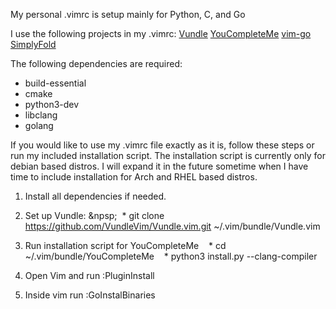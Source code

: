 My personal .vimrc is setup mainly for Python, C, and Go

I use the following projects in my .vimrc:
[Vundle](https://github.com/VundleVim/Vundle.vim)
[YouCompleteMe](https://github.com/ycm-core/YouCompleteMe)
[vim-go](https://github.com/fatih/vim-go)
[SimplyFold](https://github.com/tmhedberg/SimpylFold)

The following dependencies are required:
* build-essential
* cmake
* python3-dev
* libclang	
* golang

If you would like to use my .vimrc file exactly as it is, follow these steps or run my included installation script. The installation script is currently only for debian based distros. I will expand it in the future sometime when I have time to include installation for Arch and RHEL based distros.

1. Install all dependencies if needed.

2. Set up Vundle:
&npsp;&nbsp; * git clone https://github.com/VundleVim/Vundle.vim.git ~/.vim/bundle/Vundle.vim

4. Run installation script for YouCompleteMe
&nbsp;&nbsp; * cd ~/.vim/bundle/YouCompleteMe
&nbsp;&nbsp; * python3 install.py --clang-compiler 

3. Open Vim and run :PluginInstall

4. Inside vim run :GoInstalBinaries


